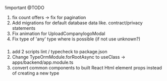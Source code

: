 ###

!important @TODO
1. fix count offers -> fix for pagination 
2. Add migrations for default database data like. contract/privacy statements
3. Fix animation for UploadCompanylogoModal
4. Fix type of 'any' type where is possible (if not use unknown?)


###

1. add 2 scripts lint / typecheck to package.json
2. Change TypeOrmModule.forRootAsync to useClass -> apps/backend/app.module.ts
3. convert common components to built React Html element props instead of creating a new type
